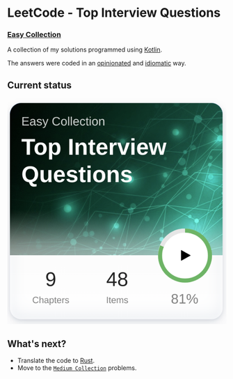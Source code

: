 # LeetCode - Top Interview Questions
### [Easy Collection](https://leetcode.com/explore/interview/card/top-interview-questions-easy/)

A collection of my solutions programmed using [Kotlin](https://kotlinlang.org/).


The answers were coded in an [opinionated](https://github.com/readme/featured/functional-programming) and [idiomatic](https://kotlinlang.org/docs/idioms.html) way.

## Current status

![ ](./.art/screenshot-status.png)

## What's next?

- Translate the code to [Rust](https://www.rust-lang.org/).
- Move to the [`Medium Collection`](https://leetcode.com/explore/interview/card/top-interview-questions-medium/) problems.

